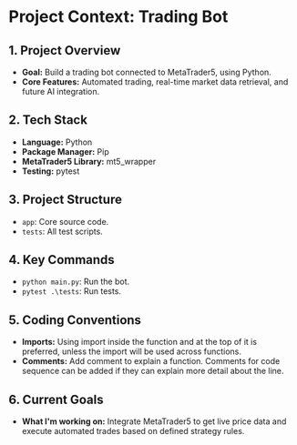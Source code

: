 # Project Context: Trading Bot

## 1. Project Overview

- **Goal:** Build a trading bot connected to MetaTrader5, using Python.
- **Core Features:** Automated trading, real-time market data retrieval, and future AI integration.

## 2. Tech Stack

- **Language:** Python
- **Package Manager:** Pip
- **MetaTrader5 Library:** mt5_wrapper
- **Testing:** pytest

## 3. Project Structure

- `app`: Core source code.
- `tests`: All test scripts.

## 4. Key Commands

- `python main.py`: Run the bot.
- `pytest .\tests`: Run tests.

## 5. Coding Conventions

<!-- If you have specific coding rules, list them here. -->

- **Imports:** Using import inside the function and at the top of it is preferred, unless the import will be used across functions.
- **Comments:** Add comment to explain a function. Comments for code sequence can be added if they can explain more detail about the line.

## 6. Current Goals

- **What I'm working on:** Integrate MetaTrader5 to get live price data and execute automated trades based on defined strategy rules.
